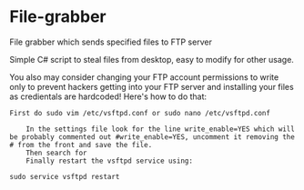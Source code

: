 # File-grabber
File grabber which sends specified files to FTP server

Simple C# script to steal files from desktop, easy to modify for other usage.

You also may consider changing your FTP account permissions to write only to prevent hackers getting into your FTP server and installing your files as credientals are hardcoded!
Here's how to do that:
```
First do sudo vim /etc/vsftpd.conf or sudo nano /etc/vsftpd.conf

    In the settings file look for the line write_enable=YES which will be probably commented out #write_enable=YES, uncomment it removing the # from the front and save the file.
    Then search for 
    Finally restart the vsftpd service using:

sudo service vsftpd restart
```
